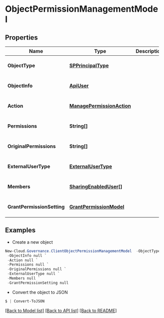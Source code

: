 # ObjectPermissionManagementModel
## Properties

Name | Type | Description | Notes
------------ | ------------- | ------------- | -------------
**ObjectType** | [**SPPrincipalType**](SPPrincipalType.md) |  | [optional] [default to null]
**ObjectInfo** | [**ApiUser**](ApiUser.md) |  | [optional] [default to null]
**Action** | [**ManagePermissionAction**](ManagePermissionAction.md) |  | [optional] [default to null]
**Permissions** | **String[]** |  | [optional] [default to null]
**OriginalPermissions** | **String[]** |  | [optional] [default to null]
**ExternalUserType** | [**ExternalUserType**](ExternalUserType.md) |  | [optional] [default to null]
**Members** | [**SharingEnabledUser[]**](SharingEnabledUser.md) |  | [optional] [default to null]
**GrantPermissionSetting** | [**GrantPermissionModel**](GrantPermissionModel.md) |  | [optional] [default to null]

## Examples

- Create a new object
```powershell
New-Cloud.Governance.ClientObjectPermissionManagementModel  -ObjectType null `
 -ObjectInfo null `
 -Action null `
 -Permissions null `
 -OriginalPermissions null `
 -ExternalUserType null `
 -Members null `
 -GrantPermissionSetting null
```

- Convert the object to JSON
```powershell
$ | Convert-ToJSON
```


[[Back to Model list]](../README.md#documentation-for-models) [[Back to API list]](../README.md#documentation-for-api-endpoints) [[Back to README]](../README.md)

